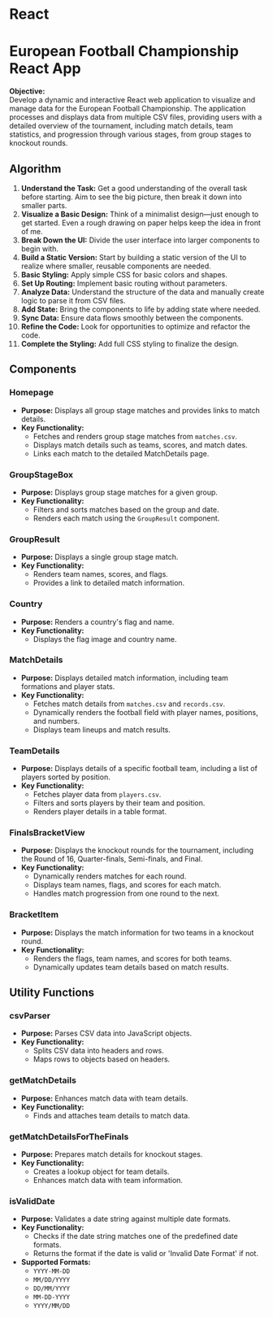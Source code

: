 # React

# European Football Championship React App

**Objective:**  
Develop a dynamic and interactive React web application to visualize and manage data for the European Football Championship. The application processes and displays data from multiple CSV files, providing users with a detailed overview of the tournament, including match details, team statistics, and progression through various stages, from group stages to knockout rounds.

## Algorithm

1. **Understand the Task:** Get a good understanding of the overall task before starting. Aim to see the big picture, then break it down into smaller parts.
2. **Visualize a Basic Design:** Think of a minimalist design—just enough to get started. Even a rough drawing on paper helps keep the idea in front of me.
3. **Break Down the UI:** Divide the user interface into larger components to begin with.
4. **Build a Static Version:** Start by building a static version of the UI to realize where smaller, reusable components are needed.
5. **Basic Styling:** Apply simple CSS for basic colors and shapes.
6. **Set Up Routing:** Implement basic routing without parameters.
7. **Analyze Data:** Understand the structure of the data and manually create logic to parse it from CSV files.
8. **Add State:** Bring the components to life by adding state where needed.
9. **Sync Data:** Ensure data flows smoothly between the components.
10. **Refine the Code:** Look for opportunities to optimize and refactor the code.
11. **Complete the Styling:** Add full CSS styling to finalize the design.

## Components

### Homepage

- **Purpose:** Displays all group stage matches and provides links to match details.
- **Key Functionality:**
  - Fetches and renders group stage matches from `matches.csv`.
  - Displays match details such as teams, scores, and match dates.
  - Links each match to the detailed MatchDetails page.

### GroupStageBox

- **Purpose:** Displays group stage matches for a given group.
- **Key Functionality:**
  - Filters and sorts matches based on the group and date.
  - Renders each match using the `GroupResult` component.

### GroupResult

- **Purpose:** Displays a single group stage match.
- **Key Functionality:**
  - Renders team names, scores, and flags.
  - Provides a link to detailed match information.

### Country

- **Purpose:** Renders a country's flag and name.
- **Key Functionality:**
  - Displays the flag image and country name.

### MatchDetails

- **Purpose:** Displays detailed match information, including team formations and player stats.
- **Key Functionality:**
  - Fetches match details from `matches.csv` and `records.csv`.
  - Dynamically renders the football field with player names, positions, and numbers.
  - Displays team lineups and match results.

### TeamDetails

- **Purpose:** Displays details of a specific football team, including a list of players sorted by position.
- **Key Functionality:**
  - Fetches player data from `players.csv`.
  - Filters and sorts players by their team and position.
  - Renders player details in a table format.

### FinalsBracketView

- **Purpose:** Displays the knockout rounds for the tournament, including the Round of 16, Quarter-finals, Semi-finals, and Final.
- **Key Functionality:**
  - Dynamically renders matches for each round.
  - Displays team names, flags, and scores for each match.
  - Handles match progression from one round to the next.

### BracketItem

- **Purpose:** Displays the match information for two teams in a knockout round.
- **Key Functionality:**
  - Renders the flags, team names, and scores for both teams.
  - Dynamically updates team details based on match results.

## Utility Functions

### csvParser

- **Purpose:** Parses CSV data into JavaScript objects.
- **Key Functionality:**
  - Splits CSV data into headers and rows.
  - Maps rows to objects based on headers.

### getMatchDetails

- **Purpose:** Enhances match data with team details.
- **Key Functionality:**
  - Finds and attaches team details to match data.

### getMatchDetailsForTheFinals

- **Purpose:** Prepares match details for knockout stages.
- **Key Functionality:**
  - Creates a lookup object for team details.
  - Enhances match data with team information.

### isValidDate

- **Purpose:** Validates a date string against multiple date formats.
- **Key Functionality:**
  - Checks if the date string matches one of the predefined date formats.
  - Returns the format if the date is valid or 'Invalid Date Format' if not.
- **Supported Formats:**
  - `YYYY-MM-DD`
  - `MM/DD/YYYY`
  - `DD/MM/YYYY`
  - `MM-DD-YYYY`
  - `YYYY/MM/DD`
